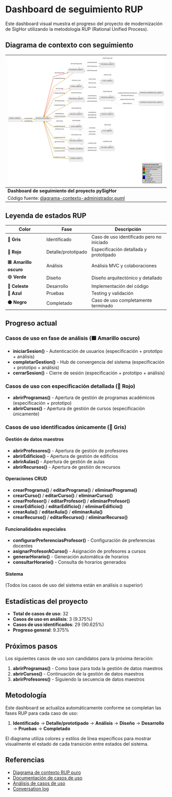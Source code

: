 # Dashboard de seguimiento RUP

Este dashboard visual muestra el progreso del proyecto de modernización de SigHor utilizando la metodología RUP (Rational Unified Process).

## Diagrama de contexto con seguimiento

<div align=center>

|![Dashboard RUP - Diagrama de Contexto](/images/RUP/99-seguimiento/diagrama-contexto-administrador.svg)|
|-|
|**Dashboard de seguimiento del proyecto pySigHor**|
|Código fuente: [diagrama-contexto-administrador.puml](diagrama-contexto-administrador.puml)|

</div>

## Leyenda de estados RUP

|Color|Fase|Descripción|
|-|-|-|
|🔘 **Gris**|Identificado|Caso de uso identificado pero no iniciado|
|🔴 **Rojo**|Detalle/prototipado|Especificación detallada y prototipado|
|🟫 **Amarillo oscuro**|Análisis|Análisis MVC y colaboraciones|
|🟢 **Verde**|Diseño|Diseño arquitectónico y detallado|
|🔵 **Celeste**|Desarrollo|Implementación del código|
|🔵 **Azul**|Pruebas|Testing y validación|
|⚫ **Negro**|Completado|Caso de uso completamente terminado|

## Progreso actual

### Casos de uso en fase de análisis (🟫 Amarillo oscuro)

- **iniciarSesion()** - Autenticación de usuarios (especificación + prototipo + análisis)
- **completarGestion()** - Hub de convergencia del sistema (especificación + prototipo + análisis)
- **cerrarSesion()** - Cierre de sesión (especificación + prototipo + análisis)

### Casos de uso con especificación detallada (🔴 Rojo)

- **abrirProgramas()** - Apertura de gestión de programas académicos (especificación + prototipo)
- **abrirCursos()** - Apertura de gestión de cursos (especificación únicamente)

### Casos de uso identificados únicamente (🔘 Gris)

#### Gestión de datos maestros

- **abrirProfesores()** - Apertura de gestión de profesores
- **abrirEdificios()** - Apertura de gestión de edificios
- **abrirAulas()** - Apertura de gestión de aulas
- **abrirRecursos()** - Apertura de gestión de recursos

#### Operaciones CRUD

- **crearPrograma()** / **editarPrograma()** / **eliminarPrograma()**
- **crearCurso()** / **editarCurso()** / **eliminarCurso()**
- **crearProfesor()** / **editarProfesor()** / **eliminarProfesor()**
- **crearEdificio()** / **editarEdificio()** / **eliminarEdificio()**
- **crearAula()** / **editarAula()** / **eliminarAula()**
- **crearRecurso()** / **editarRecurso()** / **eliminarRecurso()**

#### Funcionalidades especiales

- **configurarPreferenciasProfesor()** - Configuración de preferencias docentes
- **asignarProfesorACurso()** - Asignación de profesores a cursos
- **generarHorario()** - Generación automática de horarios
- **consultarHorario()** - Consulta de horarios generados

#### Sistema

(Todos los casos de uso del sistema están en análisis o superior)

## Estadísticas del proyecto

- **Total de casos de uso**: 32
- **Casos de uso en análisis**: 3 (9.375%)
- **Casos de uso identificados**: 29 (90.625%)
- **Progreso general**: 9.375%

## Próximos pasos

Los siguientes casos de uso son candidatos para la próxima iteración:

1. **abrirProgramas()** - Como base para toda la gestión de datos maestros
2. **abrirCursos()** - Continuación de la gestión de datos maestros
3. **abrirProfesores()** - Siguiendo la secuencia de datos maestros

## Metodología

Este dashboard se actualiza automáticamente conforme se completan las fases RUP para cada caso de uso:

1. **Identificado** → **Detalle/prototipado** → **Análisis** → **Diseño** → **Desarrollo** → **Pruebas** → **Completado**

El diagrama utiliza colores y estilos de línea específicos para mostrar visualmente el estado de cada transición entre estados del sistema.

## Referencias

- [Diagrama de contexto RUP puro](../00-casos-uso/01-actores-casos-uso/diagrama-contexto-administrador.md)
- [Documentación de casos de uso](../00-casos-uso/02-detalle/)
- [Análisis de casos de uso](../01-analisis/casos-uso/)
- [Conversation log](../../conversation-log.md)
